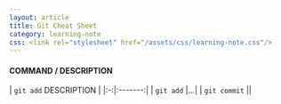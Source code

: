 ```yaml
---
layout: article
title: Git Cheat Sheet
category: learning-note
css: <link rel="stylesheet" href="/assets/css/learning-note.css"/>
---
```


#### COMMAND / DESCRIPTION

| `git add` DESCRIPTION |
|:-:|:-------:|
| `git add` |...|
| `git commit` ||

